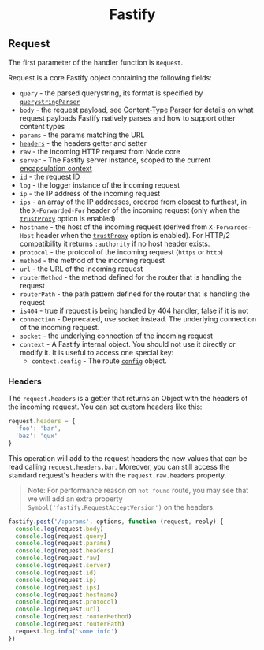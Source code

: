 <h1 align="center">Fastify</h1>

## Request
The first parameter of the handler function is `Request`.

Request is a core Fastify object containing the following fields:
- `query` - the parsed querystring, its format is specified by
  [`querystringParser`](./Server.md#querystringparser)
- `body` - the request payload, see [Content-Type
  Parser](./ContentTypeParser.md) for details on what request payloads Fastify
  natively parses and how to support other content types
- `params` - the params matching the URL
- [`headers`](#headers) - the headers getter and setter
- `raw` - the incoming HTTP request from Node core
- `server` - The Fastify server instance, scoped to the current [encapsulation
  context](./Encapsulation.md)
- `id` - the request ID
- `log` - the logger instance of the incoming request
- `ip` - the IP address of the incoming request
- `ips` - an array of the IP addresses, ordered from closest to furthest, in the
  `X-Forwarded-For` header of the incoming request (only when the
  [`trustProxy`](./Server.md#factory-trust-proxy) option is enabled)
- `hostname` - the host of the incoming request (derived from `X-Forwarded-Host`
  header when the [`trustProxy`](./Server.md#factory-trust-proxy) option is
  enabled). For HTTP/2 compatibility it returns `:authority` if no host header
  exists.
- `protocol` - the protocol of the incoming request (`https` or `http`)
- `method` - the method of the incoming request
- `url` - the URL of the incoming request
- `routerMethod` - the method defined for the router that is handling the
  request
- `routerPath` - the path pattern defined for the router that is handling the
  request
- `is404` - true if request is being handled by 404 handler, false if it is not
- `connection` - Deprecated, use `socket` instead. The underlying connection of
  the incoming request.
- `socket` - the underlying connection of the incoming request
- `context` - A Fastify internal object. You should not use it directly or
  modify it. It is useful to access one special key:
  - `context.config` - The route [`config`](./Routes.md#routes-config) object.

### Headers

The `request.headers` is a getter that returns an Object with the headers of the
incoming request. You can set custom headers like this:

```js
request.headers = {
  'foo': 'bar',
  'baz': 'qux'
}
```

This operation will add to the request headers the new values that can be read
calling `request.headers.bar`. Moreover, you can still access the standard
request's headers with the `request.raw.headers` property.

> Note: For performance reason on `not found` route, you may see that we will
add an extra property `Symbol('fastify.RequestAcceptVersion')` on the headers.

```js
fastify.post('/:params', options, function (request, reply) {
  console.log(request.body)
  console.log(request.query)
  console.log(request.params)
  console.log(request.headers)
  console.log(request.raw)
  console.log(request.server)
  console.log(request.id)
  console.log(request.ip)
  console.log(request.ips)
  console.log(request.hostname)
  console.log(request.protocol)
  console.log(request.url)
  console.log(request.routerMethod)
  console.log(request.routerPath)
  request.log.info('some info')
})
```
